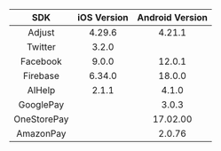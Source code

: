 
| SDK   |  iOS Version   | Android Version |
|  :----:  | :----:  | :----:  |
| Adjust  | 4.29.6 | 4.21.1  |
| Twitter  | 3.2.0 | |
| Facebook  | 9.0.0 | 12.0.1 |
| Firebase  | 6.34.0 | 18.0.0 |
| AIHelp  | 2.1.1 | 4.1.0 |
| GooglePay |   | 3.0.3 |
| OneStorePay |  | 17.02.00 |
| AmazonPay | | 2.0.76 |